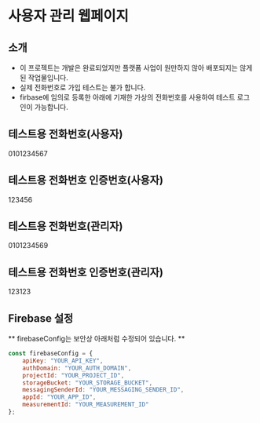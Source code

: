 # 사용자 관리 웹페이지


## 소개
- 이 프로젝트는 개발은 완료되었지만 플랫폼 사업이 원만하지 않아 배포되지는 않게 된 작업물입니다.
- 실제 전화번호로 가입 테스트는 불가 합니다.
- firbase에 임의로 등록한 아래에 기재한 가상의 전화번호를 사용하여 테스트 로그인이 가능합니다.

## 테스트용 전화번호(사용자)
0101234567
## 테스트용 전화번호 인증번호(사용자)
123456

## 테스트용 전화번호(관리자)
0101234569
## 테스트용 전화번호 인증번호(관리자)
123123

## Firebase 설정

** firebaseConfig는 보안상 아래처럼 수정되어 있습니다. **

```javascript
const firebaseConfig = {
    apiKey: "YOUR_API_KEY",
    authDomain: "YOUR_AUTH_DOMAIN",
    projectId: "YOUR_PROJECT_ID",
    storageBucket: "YOUR_STORAGE_BUCKET",
    messagingSenderId: "YOUR_MESSAGING_SENDER_ID",
    appId: "YOUR_APP_ID",
    measurementId: "YOUR_MEASUREMENT_ID"
};
